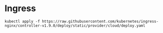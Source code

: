 # Ingress

```shell
kubectl apply -f https://raw.githubusercontent.com/kubernetes/ingress-nginx/controller-v1.9.0/deploy/static/provider/cloud/deploy.yaml
```
